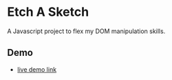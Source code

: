 # Etch A Sketch
A Javascript project to flex my DOM manipulation skills.

## Demo
- [live demo link](https://carljean.github.io/etch-a-sketch)
